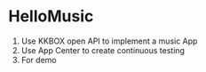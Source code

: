 # HelloMusic
1. Use KKBOX open API to implement a music App
2. Use App Center to create continuous testing
3. For demo
